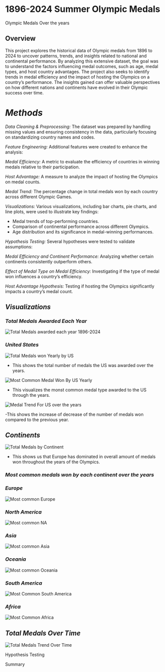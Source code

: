 # 1896-2024 Summer Olympic Medals
 Olympic  Medals Over the years

## **Overview**

This project explores the historical data of Olympic medals from 1896 to 2024 to uncover patterns, trends, and insights related to national and continental performance. By analyzing this extensive dataset, the goal was to understand the factors influencing medal outcomes, such as age, medal types, and host country advantages. The project also seeks to identify trends in medal efficiency and the impact of hosting the Olympics on a country’s performance. The insights gained can offer valuable perspectives on how different nations and continents have evolved in their Olympic success over time.

# *Methods*

*Data Cleaning & Preprocessing:* The dataset was prepared by handling missing values and ensuring consistency in the data, particularly focusing on standardizing country names and codes.

*Feature Engineering:* Additional features were created to enhance the analysis:

*Medal Efficiency:* A metric to evaluate the efficiency of countries in winning medals relative to their participation.

*Host Advantage:* A measure to analyze the impact of hosting the Olympics on medal counts.

*Medal Trend:* The percentage change in total medals won by each country across different Olympic Games.

*Visualizations:* Various visualizations, including bar charts, pie charts, and line plots, were used to illustrate key findings:

- Medal trends of top-performing countries.
- Comparison of continental performance across different Olympics.
- Age distribution and its significance in medal-winning performances.

*Hypothesis Testing:* Several hypotheses were tested to validate assumptions:

*Medal Efficiency and Continent Performance:* Analyzing whether certain continents consistently outperform others.

*Effect of Medal Type on Medal Efficiency:* Investigating if the type of medal won influences a country’s efficiency.

*Host Advantage Hypothesis:* Testing if hosting the Olympics significantly impacts a country’s medal count.

## *Visualizations*

### *Total Medals Awarded Each Year*

![Total Medals awarded each year 1896-2024](https://github.com/user-attachments/assets/a759f8d7-ab1e-4939-a2b9-f9bbc75c1157)

### *United States*

![Total Medals won Yearly by US](https://github.com/user-attachments/assets/80865257-8b0f-4bbc-8f3a-9750c5c678b6)

- This shows the total number of medals the US was awarded over the years.
  
![Most Common Medal Won By US Yearly](https://github.com/user-attachments/assets/0fca5b91-2be6-4e11-acf8-2c95052e78f4)

- This visualizes the monst common medal type awarded to the US through the years.
  
![Medal Trend For US over the years](https://github.com/user-attachments/assets/f1392093-ea9c-4060-9bf4-175561f74985)

-This shows the increase of decrease of the number of medals won compared to the previous year.

## *Continents*

![Total Medals by Continent](https://github.com/user-attachments/assets/17c1bf73-ebc4-4ab4-b8fb-5db856a0e705)

- This shows us that Europe has dominated in overall amount of medals won throughout the years of the Olympics.

### *Most common medals won by each continent over the years*

### *Europe*

![Most common Europe](https://github.com/user-attachments/assets/d918743b-7231-4247-9ea6-8a17b8f30474)

### *North America*

![Most common NA](https://github.com/user-attachments/assets/e7bfa8dc-a191-40d6-937b-032b4de9a650)

### *Asia*

![Most common Asia](https://github.com/user-attachments/assets/2250369f-cc72-4d47-bb92-50ec10571cfc)

### *Oceania*

![Most common Oceania](https://github.com/user-attachments/assets/81fc9152-2508-4a39-a8f9-e05093d82485)

### *South America*

![Most Common South America](https://github.com/user-attachments/assets/ce554b3f-f0f0-4e3b-81bb-f6b9c814f0ef)

### *Africa*

![Most Common Africa](https://github.com/user-attachments/assets/8bc5ee70-321b-46de-ab2a-c167d377655b)

## *Total Medals Over Time*

![Total Medals Trend Over Time](https://github.com/user-attachments/assets/515726d5-3b97-4f7a-b243-40bf730c6c26)

Hypothesis Testing

Summary






